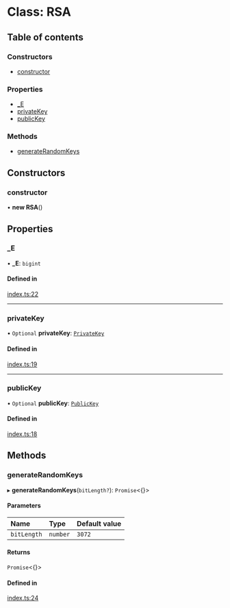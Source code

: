# Class: RSA

## Table of contents

### Constructors

- [constructor](RSA.md#constructor)

### Properties

- [\_E](RSA.md#_e)
- [privateKey](RSA.md#privatekey)
- [publicKey](RSA.md#publickey)

### Methods

- [generateRandomKeys](RSA.md#generaterandomkeys)

## Constructors

### constructor

• **new RSA**()

## Properties

### \_E

• **\_E**: `bigint`

#### Defined in

[index.ts:22](https://github.com/sumayabl/RSA-Module/blob/e6f7066/src/ts/index.ts#L22)

___

### privateKey

• `Optional` **privateKey**: [`PrivateKey`](PrivateKey.md)

#### Defined in

[index.ts:19](https://github.com/sumayabl/RSA-Module/blob/e6f7066/src/ts/index.ts#L19)

___

### publicKey

• `Optional` **publicKey**: [`PublicKey`](PublicKey.md)

#### Defined in

[index.ts:18](https://github.com/sumayabl/RSA-Module/blob/e6f7066/src/ts/index.ts#L18)

## Methods

### generateRandomKeys

▸ **generateRandomKeys**(`bitLength?`): `Promise`<{}\>

#### Parameters

| Name | Type | Default value |
| :------ | :------ | :------ |
| `bitLength` | `number` | `3072` |

#### Returns

`Promise`<{}\>

#### Defined in

[index.ts:24](https://github.com/sumayabl/RSA-Module/blob/e6f7066/src/ts/index.ts#L24)
